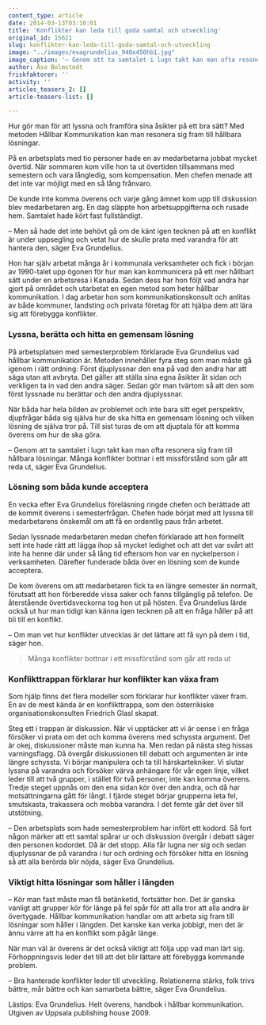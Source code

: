 ```yaml
---
content_type: article
date: 2014-03-13T03:16:01
title: 'Konflikter kan leda till goda samtal och utveckling'
original_id: 15621
slug: konflikter-kan-leda-till-goda-samtal-och-utveckling
image: "../images/evagrundelius_940x450hb1.jpg"
image_caption: '– Genom att ta samtalet i lugn takt kan man ofta resonera sig fram till hållbara lösningar. Många konflikter bottnar i ett missförstånd som går att reda ut, säger kommunikationskonsulten Eva Grundelius.'
author: Åsa Bolmstedt
friskfaktorer: ''
activity: ''
articles_teasers_2: []
article-teasers-list: []

---
```


Hur gör man för att lyssna och framföra sina åsikter på ett bra sätt? Med metoden Hållbar Kommunikation kan man resonera sig fram till hållbara lösningar.

På en arbetsplats med tio personer hade en av medarbetarna jobbat mycket övertid. När sommaren kom ville hon ta ut övertiden tillsammans med semestern och vara långledig, som kompensation. Men chefen menade att det inte var möjligt med en så lång frånvaro.

De kunde inte komma överens och varje gång ämnet kom upp till diskussion blev medarbetaren arg. En dag släppte hon arbetsuppgifterna och rusade hem. Samtalet hade kört fast fullständigt.

– Men så hade det inte behövt gå om de känt igen tecknen på att en konflikt är under uppsegling och vetat hur de skulle prata med varandra för att hantera den, säger Eva Grundelius.

Hon har själv arbetat många år i kommunala verksamheter och fick i början av 1990-talet upp ögonen för hur man kan kommunicera på ett mer hållbart sätt under en arbetsresa i Kanada. Sedan dess har hon följt vad andra har gjort på området och utarbetat en egen metod som heter hållbar kommunikation. I dag arbetar hon som kommunikationskonsult och anlitas av både kommuner, landsting och privata företag för att hjälpa dem att lära sig att förebygga konflikter.

### Lyssna, berätta och hitta en gemensam lösning

På arbetsplatsen med semesterproblem förklarade Eva Grundelius vad hållbar kommunikation är. Metoden innehåller fyra steg som man måste gå igenom i rätt ordning: Först djuplyssnar den ena på vad den andra har att säga utan att avbryta. Det gäller att ställa sina egna åsikter åt sidan och verkligen ta in vad den andra säger. Sedan gör man tvärtom så att den som först lyssnade nu berättar och den andra djuplyssnar.

När båda har hela bilden av problemet och inte bara sitt eget perspektiv, djupfrågar båda sig själva hur de ska hitta en gemensam lösning och vilken lösning de själva tror på. Till sist turas de om att djuptala för att komma överens om hur de ska göra.

– Genom att ta samtalet i lugn takt kan man ofta resonera sig fram till hållbara lösningar. Många konflikter bottnar i ett missförstånd som går att reda ut, säger Eva Grundelius.

### Lösning som båda kunde acceptera

En vecka efter Eva Grundelius föreläsning ringde chefen och berättade att de kommit överens i semesterfrågan. Chefen hade börjat med att lyssna till medarbetarens önskemål om att få en ordentlig paus från arbetet.

Sedan lyssnade medarbetaren medan chefen förklarade att hon formellt sett inte hade rätt att lägga ihop så mycket ledighet och att det var svårt att inte ha henne där under så lång tid eftersom hon var en nyckelperson i verksamheten. Därefter funderade båda över en lösning som de kunde acceptera.

De kom överens om att medarbetaren fick ta en längre semester än normalt, förutsatt att hon förberedde vissa saker och fanns tillgänglig på telefon. De återstående övertidsveckorna tog hon ut på hösten. Eva Grundelius lärde också ut hur man tidigt kan känna igen tecknen på att en fråga håller på att bli till en konflikt.

– Om man vet hur konflikter utvecklas är det lättare att få syn på dem i tid, säger hon.

> Många konflikter bottnar i ett missförstånd som går att reda ut

### Konflikttrappan förklarar hur konflikter kan växa fram

Som hjälp finns det flera modeller som förklarar hur konflikter växer fram. En av de mest kända är en konflikttrappa, som den österrikiske organisationskonsulten Friedrich Glasl skapat.

Steg ett i trappan är diskussion. När vi upptäcker att vi är oense i en fråga försöker vi prata om det och komma överens med schyssta argument. Det är okej, diskussioner måste man kunna ha. Men redan på nästa steg hissas varningsflagg. Då övergår diskussionen till debatt och argumenten är inte längre schyssta. Vi börjar manipulera och ta till härskartekniker. Vi slutar lyssna på varandra och försöker värva anhängare för vår egen linje, vilket leder till att två grupper, i stället för två personer, inte kan komma överens. Tredje steget uppnås om den ena sidan kör över den andra, och då har motsättningarna gått för långt. I fjärde steget börjar grupperna leta fel, smutskasta, trakassera och mobba varandra. I det femte går det över till utstötning.

– Den arbetsplats som hade semesterproblem har infört ett kodord. Så fort någon märker att ett samtal spårar ur och diskussion övergår i debatt säger den personen kodordet. Då är det stopp. Alla får lugna ner sig och sedan djuplyssnar de på varandra i tur och ordning och försöker hitta en lösning så att alla berörda blir nöjda, säger Eva Grundelius.

### Viktigt hitta lösningar som håller i längden

– Kör man fast måste man få betänketid, fortsätter hon. Det är ganska vanligt att grupper kör för länge på fel spår för att alla tror att alla andra är övertygade. Hållbar kommunikation handlar om att arbeta sig fram till lösningar som håller i längden. Det kanske kan verka jobbigt, men det är ännu värre att ha en konflikt som pågår länge.

När man väl är överens är det också viktigt att följa upp vad man lärt sig. Förhoppningsvis leder det till att det blir lättare att förebygga kommande problem.

– Bra hanterade konflikter leder till utveckling. Relationerna stärks, folk trivs bättre, mår bättre och kan samarbeta bättre, säger Eva Grundelius.

Lästips: Eva Grundelius. Helt överens, handbok i hållbar kommunikation. Utgiven av Uppsala publishing house 2009.

